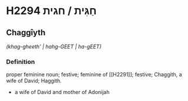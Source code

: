 # H2294 חַגִּית / חגית

## Chaggîyth

_(khag-gheeth' | hahg-GEET | ha-ɡEET)_

### Definition

proper feminine noun; festive; feminine of [[H2291]]; festive; Chaggith, a wife of David; Haggith.

- a wife of David and mother of Adonijah
